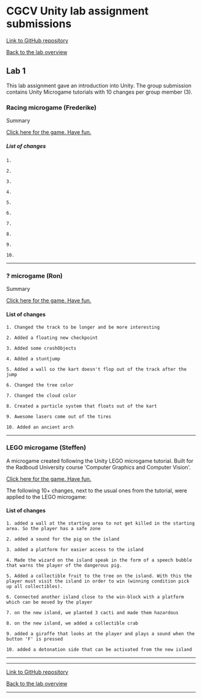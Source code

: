 # CGCV Unity lab assignment submissions

[Link to GitHub repository](https://github.com/steffenricklin/cgcv-lab-assignments)

[Back to the lab overview](https://steffenricklin.github.io/cgcv-lab-assignments/)

## Lab 1

This lab assignment gave an introduction into Unity. The group submission contains Unity Microgame tutorials with 10 changes per group member (3).


### Racing microgame (Frederike)

Summary

<a href="https://steffenricklin.github.io/cgcv-lab-assignments/lab1/frederike" target="_blank">Click here for the game. Have fun.</a>

##### List of changes

  
	1.
	
	2.
	
	3.
	
	4.
	
	5.
	
	6.
	
	7.
	
	8.
	
	9.
	
	10.
  

___

### ? microgame (Ron)

Summary


<a href="https://steffenricklin.github.io/cgcv-lab-assignments/lab1/ron" target="_blank">Click here for the game. Have fun.</a>

#### List of changes
  
	1. Changed the track to be longer and be more interesting
	
	2. Added a floating new checkpoint
	
	3. Added some crashObjects
	
	4. Added a stuntjump
	
	5. Added a wall so the kart doesn't flop out of the track after the jump
	
	6. Changed the tree color
	
	7. Changed the cloud color
	
	8. Created a particle system that floats out of the kart
	
	9. Awesome lasers come out of the tires
	
	10. Added an ancient arch
  
  
___


### LEGO microgame (Steffen)


A microgame created following the Unity LEGO microgame tutorial. Built for the Radboud University course 'Computer Graphics and Computer Vision'.


<a href="https://steffenricklin.github.io/cgcv-lab-assignments/lab1/steffen" target="_blank">Click here for the game. Have fun.</a>

The following 10+ changes, next to the usual ones from the tutorial, were applied to the LEGO microgame:


#### List of changes
  
    1. added a wall at the starting area to not get killed in the starting area. So the player has a safe zone
	
	2. added a sound for the pig on the island
	
	3. added a platform for easier access to the island
	
	4. Made the wizard on the island speak in the form of a speech bubble that warns the player of the dangerous pig.
	
	5. Added a collectible fruit to the tree on the island. With this the player must visit the island in order to win (winning condition pick up all collectibles).
	
	6. Connected another island close to the win-block with a platform which can be moved by the player
	
	7. on the new island, we planted 3 cacti and made them hazardous
	
	8. on the new island, we added a collectible crab
	
	9. added a giraffe that looks at the player and plays a sound when the button 'F' is pressed
	
	10. added a detonation side that can be activated from the new island


___

___

[Link to GitHub repository](https://github.com/steffenricklin/cgcv-lab-assignments)

[Back to the lab overview](https://steffenricklin.github.io/cgcv-lab-assignments/)

___
